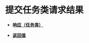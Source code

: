 # 提交任务类请求结果<a name="ZH-CN_TOPIC_0022067713"></a>

-   **[响应（任务类）](响应（任务类）.md)**  

-   **[返回值](返回值.md)**  


